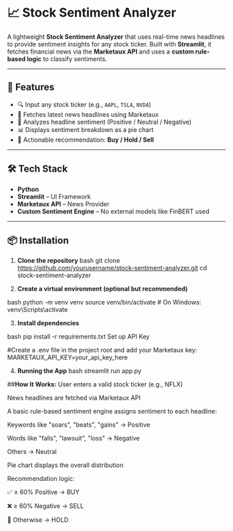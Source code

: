 # 📈 Stock Sentiment Analyzer

A lightweight **Stock Sentiment Analyzer** that uses real-time news headlines to provide sentiment insights for any stock ticker. Built with **Streamlit**, it fetches financial news via the **Marketaux API** and uses a **custom rule-based logic** to classify sentiments.

---

## 🚀 Features

- 🔍 Input any stock ticker (e.g., `AAPL`, `TSLA`, `NVDA`)
- 📰 Fetches latest news headlines using Marketaux
- 🧠 Analyzes headline sentiment (Positive / Neutral / Negative)
- 📊 Displays sentiment breakdown as a pie chart
- 📌 Actionable recommendation: **Buy / Hold / Sell**

---

## 🛠️ Tech Stack

- **Python**
- **Streamlit** – UI Framework
- **Marketaux API** – News Provider
- **Custom Sentiment Engine** – No external models like FinBERT used

---

## 📦 Installation

1. **Clone the repository**
   bash
   git clone https://github.com/yourusername/stock-sentiment-analyzer.git
   cd stock-sentiment-analyzer

2. **Create a virtual environment (optional but recommended)**

bash
python -m venv venv
source venv/bin/activate  # On Windows: venv\Scripts\activate

3. **Install dependencies**

bash
pip install -r requirements.txt
Set up API Key

#Create a .env file in the project root and add your Marketaux key:
MARKETAUX_API_KEY=your_api_key_here

4. **Running the App**
bash
streamlit run app.py

##**How It Works:**
User enters a valid stock ticker (e.g., NFLX)

News headlines are fetched via Marketaux API

A basic rule-based sentiment engine assigns sentiment to each headline:

Keywords like "soars", "beats", "gains" → Positive

Words like "falls", "lawsuit", "loss" → Negative

Others → Neutral

Pie chart displays the overall distribution

Recommendation logic:

✅ ≥ 60% Positive → BUY

❌ ≥ 60% Negative → SELL

🔄 Otherwise → HOLD
